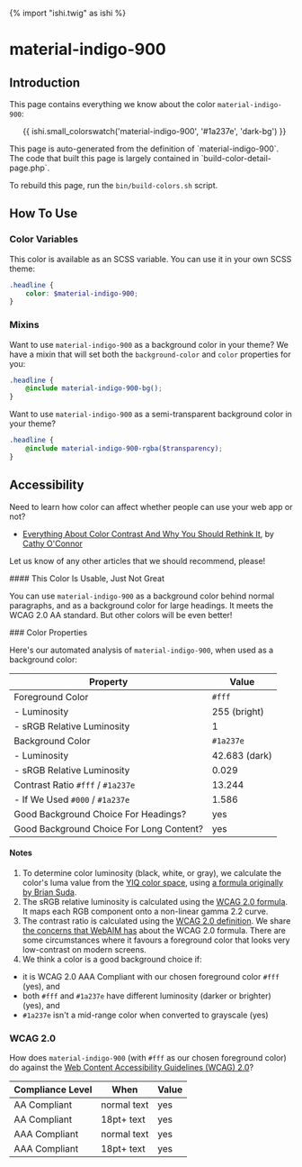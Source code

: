 {% import "ishi.twig" as ishi %}
# material-indigo-900

## Introduction

This page contains everything we know about the color `material-indigo-900`:

<div class="grid">
    <div class="cell">
        <div class="swatch">
            <ul>
                {{ ishi.small_colorswatch('material-indigo-900', '#1a237e', 'dark-bg') }}
            </ul>
        </div>
    </div>
</div>

<div class="callout attention" markdown="1">
This page is auto-generated from the definition of `material-indigo-900`. The code that built this page is largely contained in `build-color-detail-page.php`.

To rebuild this page, run the `bin/build-colors.sh` script.
</div>

## How To Use

### Color Variables

This color is available as an SCSS variable. You can use it in your own SCSS theme:

```scss
.headline {
    color: $material-indigo-900;
}
```

### Mixins

Want to use `material-indigo-900` as a background color in your theme? We have a mixin that will set both the `background-color` and `color` properties for you:

```scss
.headline {
    @include material-indigo-900-bg();
}
```

Want to use `material-indigo-900` as a semi-transparent background color in your theme?

```scss
.headline {
    @include material-indigo-900-rgba($transparency);
}
```

## Accessibility

Need to learn how color can affect whether people can use your web app or not?

* [Everything About Color Contrast And Why You Should Rethink It](https://www.smashingmagazine.com/2014/10/color-contrast-tips-and-tools-for-accessibility/), by [Cathy O'Connor](http://www.twitter.com/cagocon)

Let us know of any other articles that we should recommend, please!
<div class="callout warning" markdown="1">
#### This Color Is Usable, Just Not Great

You can use `material-indigo-900` as a background color behind normal paragraphs, and as a background color for large headings. It meets the WCAG 2.0 AA standard. But other colors will be even better!
</div>
### Color Properties

Here's our automated analysis of `material-indigo-900`, when used as a background color:

Property | Value
---------|------
Foreground Color | `#fff`
- Luminosity | 255 (bright)
- sRGB Relative Luminosity | 1
Background Color | `#1a237e`
- Luminosity | 42.683 (dark)
- sRGB Relative Luminosity | 0.029
Contrast Ratio `#fff` / `#1a237e` | 13.244
- If We Used `#000` / `#1a237e` | 1.586
Good Background Choice For Headings? | yes
Good Background Choice For Long Content? | yes

#### Notes

1. To determine color luminosity (black, white, or gray), we calculate the color's luma value from the [YIQ color space](https://en.wikipedia.org/wiki/YIQ), using [a formula originally by Brian Suda](https://24ways.org/2010/calculating-color-contrast/).
1. The sRGB relative luminosity is calculated using the [WCAG 2.0 formula](https://www.w3.org/TR/WCAG20/#relativeluminancedef). It maps each RGB component onto a non-linear gamma 2.2 curve.
1. The contrast ratio is calculated using the [WCAG 2.0 definition](https://www.w3.org/TR/2008/REC-WCAG20-20081211/#contrast-ratiodef). We share [the concerns that WebAIM has](http://webaim.org/blog/wcag-2-1-feedback/) about the WCAG 2.0 formula. There are some circumstances where it favours a foreground color that looks very low-contrast on modern screens.
1. We think a color is a good background choice if:
  - it is WCAG 2.0 AAA Compliant with our chosen foreground color `#fff` (yes), and
  - both `#fff` and `#1a237e` have different luminosity (darker or brighter) (yes), and
  - `#1a237e` isn't a mid-range color when converted to grayscale (yes)

### WCAG 2.0

How does `material-indigo-900` (with `#fff` as our chosen foreground color) do against the [Web Content Accessibility Guidelines (WCAG) 2.0](https://www.w3.org/TR/WCAG20/)?

Compliance Level | When | Value
-----------------|------|------
AA Compliant | normal text | yes
AA Compliant | 18pt+ text | yes
AAA Compliant | normal text | yes
AAA Compliant | 18pt+ text | yes